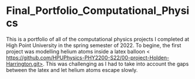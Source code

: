 # Final_Portfolio_Computational_Physics

This is a portfolio of all of the computational physics projects I completed at High Point University in the spring semester of 2022.  To begine, the first project was modelling helium atoms inside a latex balloon <
https://github.com/HPUPhysics-PHY2200-S22/00-project-Holden-Harrington.git>.  This was challenging as I had to take into account the gaps between the latex and let helium atoms escape slowly.
